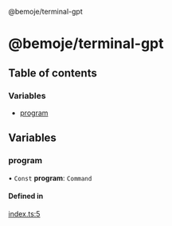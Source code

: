 @bemoje/terminal-gpt

# @bemoje/terminal-gpt

## Table of contents

### Variables

- [program](https://github.com/bemoje/tsmono/blob/main/pkg/terminal-gpt/docs/md/index.md#program)

## Variables

### program

• `Const` **program**: `Command`

#### Defined in

[index.ts:5](https://github.com/bemoje/tsmono/blob/ad6c8c6/pkg/terminal-gpt/src/index.ts#L5)

